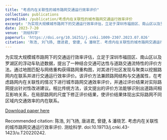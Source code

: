 ```yaml
---
title: "考虑内在关联性的城市路网交通运行效率评价"
collection: publications
permalink: /publication/考虑内在关联性的城市路网交通运行效率评价
excerpt: '为实现大规模城市路网下的交通运行效率评估，立足于深圳市福田区、南山区以及罗湖区的浮动车轨迹数据，提出了一种结合交通可达性与道路交通流特性的评价方法。通过地图匹配与网络重构获得路网重构图，对其进行社区发现与聚类以挖掘路网内在联系并进行交通运行效率评价。该评价方法兼顾路网结构与交通属性，在考虑路网内在关联性的情况下进行城市路网交通效率评价，并通过评价结果对实际路网提出针对性改进建议。相比传统方法，该文提出的评价方法能够识别出道路间相互影响关系，在局部路网的尺度下修正评价结果，使评价结果体现出实际路网不同区域内交通效率的内在联系。'
date: 2023-7-20
venue: '测绘科学'
paperurl: 'https://doi.org/10.16251/j.cnki.1009-2307.2023.07.026'
citation: '陈浩, 刘飞扬, 唐进君, 曾捷, & 潘晓艺. 考虑内在关联性的城市路网交通运行效率评价. 测绘科学. doi:10.19713/j.cnki.43-1423/u.T20220242.'
---
```

为实现大规模城市路网下的交通运行效率评估，立足于深圳市福田区、南山区以及罗湖区的浮动车轨迹数据，提出了一种结合交通可达性与道路交通流特性的评价方法。通过地图匹配与网络重构获得路网重构图，对其进行社区发现与聚类以挖掘路网内在联系并进行交通运行效率评价。该评价方法兼顾路网结构与交通属性，在考虑路网内在关联性的情况下进行城市路网交通效率评价，并通过评价结果对实际路网提出针对性改进建议。相比传统方法，该文提出的评价方法能够识别出道路间相互影响关系，在局部路网的尺度下修正评价结果，使评价结果体现出实际路网不同区域内交通效率的内在联系。

[Download paper here](http://SunderlandAJ-1130.github.io/files/考虑内在关联性的城市路网交通运行效率评价.pdf)

Recommended citation: 陈浩, 刘飞扬, 唐进君, 曾捷, & 潘晓艺. 考虑内在关联性的城市路网交通运行效率评价. 测绘科学. doi:10.19713/j.cnki.43-1423/u.T20220242.
